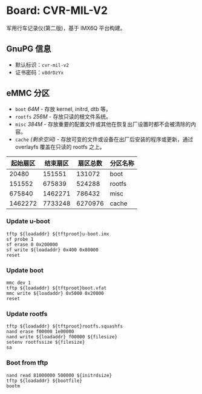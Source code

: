 # Board: CVR-MIL-V2

军用行车记录仪(第二版)，基于 IMX6Q 平台构建。

## GnuPG 信息

- 默认标识：`cvr-mil-v2`
- 证书密码：`v8drDzYx`

## eMMC 分区

- `boot` *64M* - 存放 kernel, initrd, dtb 等。
- `rootfs` *256M* - 存放只读的根文件系统。
- `misc` *384M* - 存放重要的配置文件或其他在恢复出厂设置时都不会被清除的内容。
- `cache` *(剩余空间)* - 存放可变的文件或设备在出厂后安装的程序或更新，通过 overlayfs 覆盖在只读的 rootfs 之上。


起始扇区 | 结束扇区 | 扇区总数 | 分区名称
---------|----------|----------|---------
20480    | 151551   | 131072   | boot
151552   | 675839   | 524288   | rootfs
675840   | 1462271  | 786432   | misc
1462272  | 7733248  | 6270976  | cache

### Update u-boot

```
tftp ${loadaddr} ${tftproot}u-boot.imx
sf probe 1
sf erase 0 0x200000
sf write ${loadaddr} 0x400 0x80000
reset 
```

### Update boot

```
mmc dev 1
tftp ${loadaddr} ${tftproot}boot.vfat
mmc write ${loadaddr} 0x5000 0x20000
reset
```

### Update rootfs

```
tftp ${loadaddr} ${tftproot}rootfs.squashfs
nand erase f00000 1e00000
nand write ${loadaddr} f00000 ${filesize}
setenv rootfssize ${filesize}
sa
```

### Boot from tftp

```
nand read 81000000 500000 ${initrdsize}
tftp ${loadaddr} ${bootfile}
bootm
```

